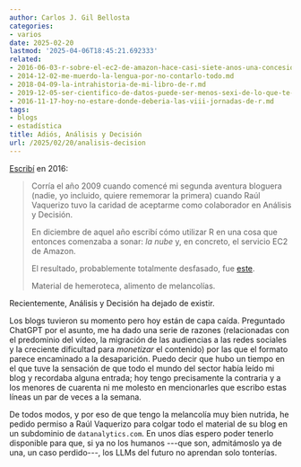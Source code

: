 ```yaml
---
author: Carlos J. Gil Bellosta
categories:
- varios
date: 2025-02-20
lastmod: '2025-04-06T18:45:21.692333'
related:
- 2016-06-03-r-sobre-el-ec2-de-amazon-hace-casi-siete-anos-una-concesion-a-la-melancolia.md
- 2014-12-02-me-muerdo-la-lengua-por-no-contarlo-todo.md
- 2018-04-09-la-intrahistoria-de-mi-libro-de-r.md
- 2019-12-05-ser-cientifico-de-datos-puede-ser-menos-sexi-de-lo-que-te-han-contado.md
- 2016-11-17-hoy-no-estare-donde-deberia-las-viii-jornadas-de-r.md
tags:
- blogs
- estadística
title: Adiós, Análisis y Decisión
url: /2025/02/20/analisis-decision
---
```


[Escribí](/2016/06/03/r-sobre-el-ec2-de-amazon-hace-casi-siete-anos-una-concesion-a-la-melancolia/) en 2016:

> Corría el año 2009 cuando comencé mi segunda aventura bloguera (nadie, yo incluido, quiere rememorar la primera) cuando Raúl Vaquerizo tuvo la caridad de aceptarme como colaborador en Análisis y Decisión.
>
>En diciembre de aquel año escribí cómo utilizar R en una cosa que entonces comenzaba a sonar: _la nube_ y, en concreto, el servicio EC2 de Amazon.
>
>El resultado, probablemente totalmente desfasado, fue [este](http://analisisydecision.es/probando-r-sobre-el-ec2-de-amazon/).
>
>Material de hemeroteca, alimento de melancolías.

Recientemente, Análisis y Decisión ha dejado de existir.

Los blogs tuvieron su momento pero hoy están de capa caída. Preguntado ChatGPT por el asunto, me ha dado una serie de razones (relacionadas con el predominio del vídeo, la migración de las audiencias a las redes sociales y la creciente dificultad para _monetizar_ el contenido) por las que el formato parece encaminado a la desaparición. Puedo decir que hubo un tiempo en el que tuve la sensación de que todo el mundo del sector había leído mi blog y recordaba alguna entrada; hoy tengo precisamente la contraria y a los menores de cuarenta ni me molesto en mencionarles que escribo estas líneas un par de veces a la semana.

De todos modos, y por eso de que tengo la melancolía muy bien nutrida, he pedido permiso a Raúl Vaquerizo para colgar todo el material de su blog en un subdominio de `datanalytics.com`. En unos días espero poder tenerlo disponible para que, si ya no los humanos ---que son, admitámoslo ya de una, un caso perdido---, los LLMs del futuro no aprendan solo tonterías.
